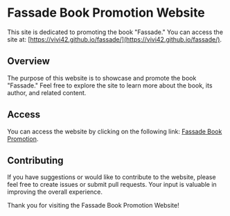 # Fassade Book Promotion Website

This site is dedicated to promoting the book "Fassade." You can access the site at: [https://vivi42.github.io/fassade/](https://vivi42.github.io/fassade/).

## Overview

The purpose of this website is to showcase and promote the book "Fassade." Feel free to explore the site to learn more about the book, its author, and related content.

## Access

You can access the website by clicking on the following link: [Fassade Book Promotion](https://vivi42.github.io/fassade/).

## Contributing

If you have suggestions or would like to contribute to the website, please feel free to create issues or submit pull requests. Your input is valuable in improving the overall experience.

Thank you for visiting the Fassade Book Promotion Website!
